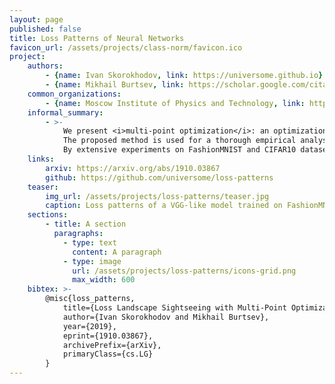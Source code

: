 ```yaml
---
layout: page
published: false
title: Loss Patterns of Neural Networks
favicon_url: /assets/projects/class-norm/favicon.ico
project:
    authors:
        - {name: Ivan Skorokhodov, link: https://universome.github.io}
        - {name: Mikhail Burtsev, link: https://scholar.google.com/citations?user=t_PLQakAAAAJ&hl=en}
    common_organizations:
        - {name: Moscow Institute of Physics and Technology, link: https://mipt.ru, logo: /assets/images/mipt-logo.png}
    informal_summary:
        - >-
            We present <i>multi-point optimization</i>: an optimization technique that allows to train several models simultaneously without the need to keep the parameters of each one individually.
            The proposed method is used for a thorough empirical analysis of the loss landscape of neural networks.
            By extensive experiments on FashionMNIST and CIFAR10 datasets we demonstrate two things: 1) loss surface is surprisingly diverse and intricate in terms of landscape patterns it contains; and 2) adding batch normalization makes it more smooth.
    links:
        arxiv: https://arxiv.org/abs/1910.03867
        github: https://github.com/universome/loss-patterns
    teaser:
        img_url: /assets/projects/loss-patterns/teaser.jpg
        caption: Loss patterns of a VGG-like model trained on FashionMNIST (left two images) and CIFAR-10 datasets (right two images). Our method shows that such patterns in the loss landscape exist and can find them through the optimization procedure. Each image is a 2D slice of the loss landscape at a specific region.
    sections:
        - title: A section
          paragraphs:
            - type: text
              content: A paragraph
            - type: image
              url: /assets/projects/loss-patterns/icons-grid.png
              max_width: 600
    bibtex: >-
        @misc{loss_patterns,
            title={Loss Landscape Sightseeing with Multi-Point Optimization},
            author={Ivan Skorokhodov and Mikhail Burtsev},
            year={2019},
            eprint={1910.03867},
            archivePrefix={arXiv},
            primaryClass={cs.LG}
        }
---
```

